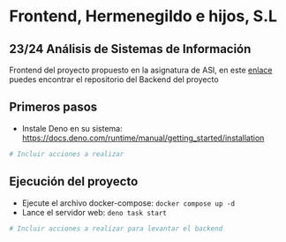 # Frontend, Hermenegildo e hijos, S.L
## 23/24 Análisis de Sistemas de Información


Frontend del proyecto propuesto en la asignatura de ASI, en este [enlace](https://github.com/pablomarino/asi-herm-backend/) puedes encontrar el repositorio del Backend del proyecto

## Primeros pasos

- Instale Deno en su sistema: <https://docs.deno.com/runtime/manual/getting_started/installation>


```bash
# Incluir acciones a realizar
```

## Ejecución del proyecto

- Ejecute el archivo docker-compose: ```docker compose up -d```
- Lance el servidor web: ```deno task start```

```bash
# Incluir acciones a realizar para levantar el backend
```
